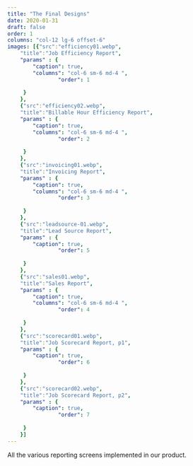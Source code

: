 ```yaml
---
title: "The Final Designs"
date: 2020-01-31
draft: false
order: 1
columns: "col-12 lg-6 offset-6"
images: [{"src":"efficiency01.webp",
    "title":"Job Efficiency Report",
    "params" : {
        "caption": true,
        "columns": "col-6 sm-6 md-4 ",
                "order": 1
   
     }
    },
    {"src":"efficiency02.webp",
    "title":"Billable Hour Efficiency Report",
    "params" : {
        "caption": true,
        "columns": "col-6 sm-6 md-4 ",
                "order": 2
   
     }
    },
    {"src":"invoicing01.webp",
    "title":"Invoicing Report",
    "params" : {
        "caption": true,
        "columns": "col-6 sm-6 md-4 ",
                "order": 3
   
     }
    },
    {"src":"leadsource-01.webp",
    "title":"Lead Source Report",
    "params" : {
        "caption": true,
                "order": 5
   
     }
    },
    {"src":"sales01.webp",
    "title":"Sales Report",
    "params" : {
        "caption": true,
        "columns": "col-6 sm-6 md-4 ",
                "order": 4
   
     }
    },
    {"src":"scorecard01.webp",
    "title":"Job Scorecard Report, p1",
    "params" : {
        "caption": true,
                "order": 6
   
     }
    },
    {"src":"scorecard02.webp",
    "title":"Job Scorecard Report, p2",
    "params" : {
        "caption": true,
                "order": 7
   
     }
    }]
---
```

All the various reporting screens implemented in our product.